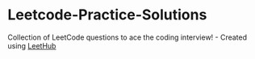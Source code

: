 # Leetcode-Practice-Solutions
Collection of LeetCode questions to ace the coding interview! - Created using [LeetHub](https://github.com/QasimWani/LeetHub)
